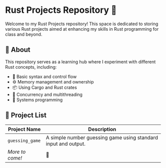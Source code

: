 # Rust Projects Repository 🚀

Welcome to my Rust Projects repository! This space is dedicated to storing various Rust projects aimed at enhancing my skills in Rust programming for class and beyond.

## 📌 About
This repository serves as a learning hub where I experiment with different Rust concepts, including:
- 🦀 Basic syntax and control flow
- ⚙️ Memory management and ownership
- 📦 Using Cargo and Rust crates
- 🧵 Concurrency and multithreading
- 🔧 Systems programming

## 📂 Project List
| Project Name | Description |
|-------------|------------|
| `guessing_game` | A simple number guessing game using standard input and output. |
| _More to come!_ | 🚀 |
